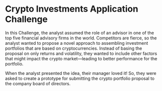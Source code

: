 # Crypto Investments Application Challenge

In this Challenge, the analyst assumed the role of an advisor in one of the top five financial advisory firms in the world. Competitors are fierce, so the analyst wanted to propose a novel approach to assembling investment portfolios that are based on cryptocurrencies. Instead of basing the proposal on only returns and volatility, they wanted to include other factors that might impact the crypto market—leading to better performance for the portfolio.

When the analyst presented the idea, their manager loved it! So, they were asked to create a prototype for submitting the crypto portfolio proposal to the company board of directors.